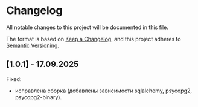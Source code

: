 # Changelog

All notable changes to this project will be documented in this file.

The format is based on [Keep a Changelog](https://keepachangelog.com/en/1.0.0/),
and this project adheres to [Semantic Versioning](https://semver.org/spec/v2.0.0.html).

## [1.0.1] - 17.09.2025

Fixed:

* исправлена сборка (добавлены зависимости sqlalchemy, psycopg2, psycopg2-binary).
